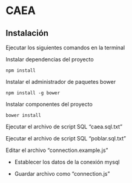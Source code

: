 CAEA
=============

Instalación
-----------

Ejecutar los siguientes comandos en la terminal

Instalar dependencias del proyecto
```
npm install
```
Instalar el administrador de paquetes bower

```
npm install -g bower
```

Instalar componentes del proyecto
```
bower install
```

Ejecutar el archivo de script SQL “caea.sql.txt”

Ejecutar el archivo de script SQL “poblar.sql.txt”


Editar el archivo “connection.example.js”

+ Establecer los datos de la conexión mysql

+ Guardar archivo como “connection.js”

